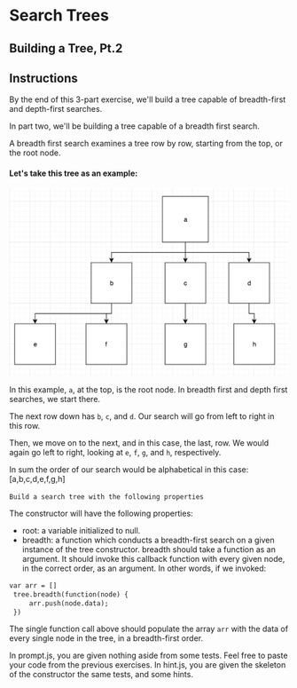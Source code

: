 # Search Trees

## Building a Tree, Pt.2

## Instructions

By the end of this 3-part exercise, we'll build a tree capable of breadth-first and depth-first searches.

In part two, we'll be building a tree capable of a breadth first search.

A breadth first search examines a tree row by row, starting from the top, or the root node.

#### Let's take this tree as an example:
<img src="breadth-first.png">

In this example, `a`, at the top, is the root node. In breadth first and depth first searches, we start there.

The next row down has `b`, `c`, and `d`. Our search will go from left to right in this row. 

Then, we move on to the next, and in this case, the last, row. We would again go left to right, looking at `e`, `f`, `g`, and `h`, respectively. 

In sum the order of our search would be alphabetical in this case: [a,b,c,d,e,f,g,h]

`Build a search tree with the following properties`

The constructor will have the following properties:

- root: a variable initialized to null.
- breadth: a function which conducts a breadth-first search on a given instance of the tree constructor. breadth should take a function as an argument. It should invoke this callback function with every given node, in the correct order, as an argument. In other words, if we invoked:
```
var arr = []
 tree.breadth(function(node) {
     arr.push(node.data);
 })
```
The single function call above should populate the array `arr` with the data of every single node in the tree, in a breadth-first order.

In prompt.js, you are given nothing aside from some tests. Feel free to paste your code from the previous exercises. In hint.js, you are given the skeleton of the constructor the same tests, and some hints.